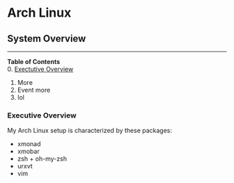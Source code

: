 # Arch Linux
## System Overview

---
**Table of Contents**  
  0. [Exectutive Overview](#0)  
  1. More  
  2. Event more  
  3. lol

### <a name="0"></a>Executive Overview

My Arch Linux setup is characterized by these packages:
* xmonad
* xmobar
* zsh + oh-my-zsh
* urxvt
* vim
